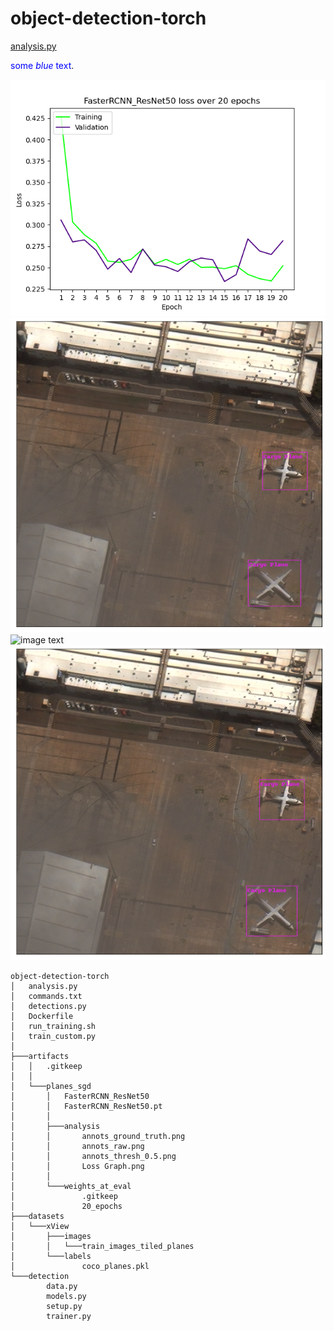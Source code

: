 ﻿# object-detection-torch
[analysis.py](https://github.com/alexdelapaz/object-detection-torch/blob/main/analysis.py)

<span style="color:blue">some *blue* text</span>.

![image text](https://github.com/alexdelapaz/object-detection-torch/blob/main/datasets/xView/sample_analysis/Loss%20Graph.png)
![image text](https://github.com/alexdelapaz/object-detection-torch/blob/main/datasets/xView/sample_analysis/annots_ground_truth.png)
![image text](https://github.com/alexdelapaz/object-detection-torch/blob/main/datasets/xView/sample_analysis/annots_raw.pngg)
![image text](https://github.com/alexdelapaz/object-detection-torch/blob/main/datasets/xView/sample_analysis/annots_thresh_0.5.png)

```
object-detection-torch
│   analysis.py
│   commands.txt
│   detections.py
│   Dockerfile
│   run_training.sh
│   train_custom.py
│
├───artifacts
│   │   .gitkeep
│   │
│   └───planes_sgd
│       │   FasterRCNN_ResNet50
│       │   FasterRCNN_ResNet50.pt
│       │
│       ├───analysis
│       │       annots_ground_truth.png
│       │       annots_raw.png
│       │       annots_thresh_0.5.png
│       │       Loss Graph.png
│       │
│       └───weights_at_eval
│               .gitkeep
│               20_epochs
├───datasets
│   └───xView
│       ├───images
│       │   └───train_images_tiled_planes
│       └───labels
│               coco_planes.pkl
└───detection
        data.py
        models.py
        setup.py
        trainer.py
```
